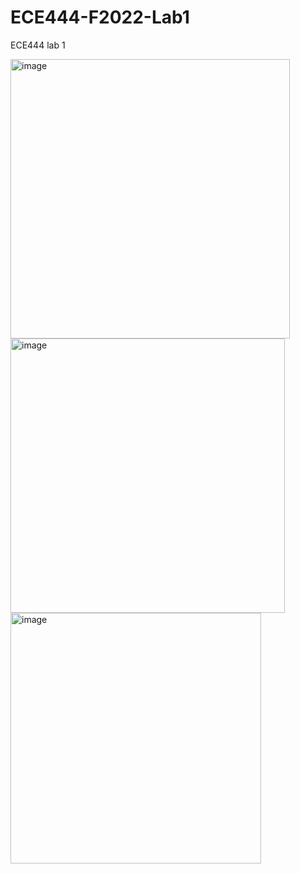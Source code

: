 # ECE444-F2022-Lab1
ECE444 lab 1

<img width="447" alt="image" src="https://user-images.githubusercontent.com/46268176/190280749-81bb93f6-ff2a-44bc-b80d-162c2cfc5bda.png">

<img width="439" alt="image" src="https://user-images.githubusercontent.com/46268176/190281592-cc88f843-e2c6-4421-936b-6ce6c3fd0ad0.png">

<img width="401" alt="image" src="https://user-images.githubusercontent.com/46268176/190282363-dbe9d89b-3396-4ebd-8f88-5178fa0acd8e.png">
